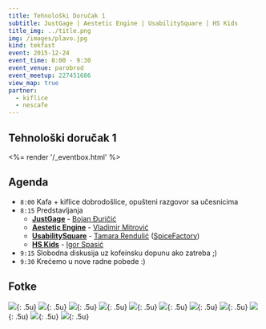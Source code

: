 ```yaml
---
title: Tehnološki Doručak 1
subtitle: JustGage | Aestetic Engine | UsabilitySquare | HS Kids
title_img: ../title.png
img: /images/plavo.jpg
kind: tekfast
event: 2015-12-24
event_time: 8:00 - 9:30
event_venue: parobrod
event_meetup: 227451686
view_map: true
partner:
  - kiflice
  - nescafe
---
```


## Tehnološki doručak 1

<%= render '/_eventbox.html' %>

## Agenda

+ `8:00`	Kafa + kiflice dobrodošlice, opušteni razgovor sa učesnicima
+ `8:15`	Predstavljanja
	+ [**JustGage**](http://justgage.com/) - [Bojan Đuričić](https://rs.linkedin.com/in/toorshia)
	+ [**Aestetic Engine**](http://brutalism.rs/projects/aesthetic-engine-1/) - [Vladimir Mitrović](https://rs.linkedin.com/in/pttrn)
	+ [**UsabilitySquare**](https://usabilitysquare.com/) - [Tamara Rendulić](https://rs.linkedin.com/in/tamara-rendulic-b8124629) ([SpiceFactory](http://spicefactory.co/))
	+ [**HS <i class="fa fa-heart"></i> Kids**](http://heapspace.rs/kids/index.html) - [Igor Spasić](https://github.com/igorspasic)
+ `9:15` Slobodna diskusija uz kofeinsku dopunu ako zatreba ;)
+ `9:30` Krećemo u nove radne pobede :)

## Fotke

![](600_445365866.jpeg){: .5u}
![](600_445365869.jpeg){: .5u}
![](600_445378916.jpeg){: .5u}
![](600_445378915.jpeg){: .5u}
![](600_445365862.jpeg){: .5u}
![](600_445365848.jpeg){: .5u}
![](600_445378921.jpeg){: .5u}
![](600_445378917.jpeg){: .5u}
![](600_445378920.jpeg){: .5u}
![](600_445378923.jpeg){: .5u}
![](600_445365857.jpeg){: .5u}